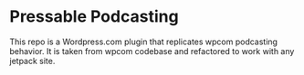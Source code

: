 # Pressable Podcasting

This repo is a Wordpress.com plugin that replicates wpcom podcasting behavior.
It is taken from wpcom codebase and refactored to work with any jetpack site.

